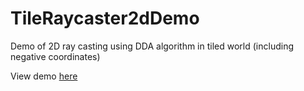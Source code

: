# TileRaycaster2dDemo

Demo of 2D ray casting using DDA algorithm in tiled world (including negative coordinates)

View demo [here](https://blackstan.xyz/projects/dda_ray_cast_demo/)
